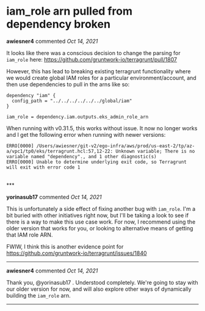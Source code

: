# iam_role arn pulled from dependency broken

**awiesner4** commented *Oct 14, 2021*

It looks like there was a conscious decision to change the parsing for `iam_role` here:  https://github.com/gruntwork-io/terragrunt/pull/1807

However, this has lead to breaking existing terragrunt functionality where we would create global IAM roles for a particular environment/account, and then use dependencies to pull in the arns like so:

```
dependency "iam" {
  config_path = "../../../../../../global/iam"
}

iam_role = dependency.iam.outputs.eks_admin_role_arn
```

When running with v0.31.5, this works without issue.  It now no longer works and I get the following error when running with newer versions:
```
ERRO[0000] /Users/awiesner/git-v2/ego-infra/aws/prod/us-east-2/tp/az-a/vpc1/tp0/eks/terragrunt.hcl:57,12-22: Unknown variable; There is no variable named "dependency"., and 1 other diagnostic(s) 
ERRO[0000] Unable to determine underlying exit code, so Terragrunt will exit with error code 1 
```

<br />
***


**yorinasub17** commented *Oct 14, 2021*

This is unfortunately a side effect of fixing another bug with `iam_role`. I'm a bit buried with other initiatives right now, but I'll be taking a look to see if there is a way to make this use case work. For now, I recommend using the older version that works for you, or looking to alternative means of getting that IAM role ARN.

FWIW, I think this is another evidence point for https://github.com/gruntwork-io/terragrunt/issues/1840
***

**awiesner4** commented *Oct 14, 2021*

Thank you, @yorinasub17 . Understood completely.  We're going to stay with our older version for now, and will also explore other ways of dynamically building the `iam_role` arn.
***


